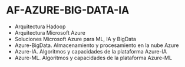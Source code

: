 # AF-AZURE-BIG-DATA-IA

- Arquitectura Hadoop
- Arquitectura Microsoft Azure
- Soluciones Microsoft Azure para ML, IA y BigData
- Azure-BigData. Almacenamiento y procesamiento en la nube Azure
- Azure-IA. Algoritmos y capacidades de la plataforma Azure-IA
- Azure-ML. Algoritmos y capacidades de la plataforma Azure-ML
